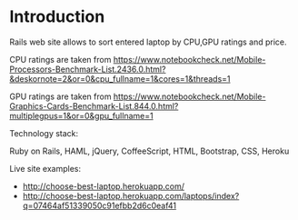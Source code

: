 # Introduction

Rails web site allows to sort entered laptop by CPU,GPU ratings and price.

CPU ratings are taken from <https://www.notebookcheck.net/Mobile-Processors-Benchmark-List.2436.0.html?&deskornote=2&or=0&cpu_fullname=1&cores=1&threads=1>

GPU ratings are taken from <https://www.notebookcheck.net/Mobile-Graphics-Cards-Benchmark-List.844.0.html?multiplegpus=1&or=0&gpu_fullname=1>

Technology stack:

Ruby on Rails, HAML, jQuery, CoffeeScript, HTML, Bootstrap, CSS, Heroku

Live site examples:

- <http://choose-best-laptop.herokuapp.com/>
- <http://choose-best-laptop.herokuapp.com/laptops/index?q=07464af51339050c91efbb2d6c0eaf41>
